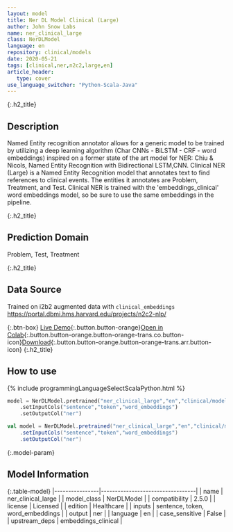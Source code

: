 ```yaml
---
layout: model
title: Ner DL Model Clinical (Large)
author: John Snow Labs
name: ner_clinical_large
class: NerDLModel
language: en
repository: clinical/models
date: 2020-05-21
tags: [clinical,ner,n2c2,large,en]
article_header:
   type: cover
use_language_switcher: "Python-Scala-Java"
---
```


{:.h2_title}
## Description
Named Entity recognition annotator allows for a generic model to be trained by utilizing a deep learning algorithm (Char CNNs - BiLSTM - CRF - word embeddings) inspired on a former state of the art model for NER: Chiu & Nicols, Named Entity Recognition with Bidirectional LSTM,CNN.
Clinical NER (Large) is a Named Entity Recognition model that annotates text to find references to clinical events. The entities it annotates are Problem, Treatment, and Test. Clinical NER is trained with the 'embeddings_clinical' word embeddings model, so be sure to use the same embeddings in the pipeline.

{:.h2_title}
## Prediction Domain
Problem, Test, Treatment

{:.h2_title}
## Data Source
Trained on i2b2 augmented data with `clinical_embeddings`
https://portal.dbmi.hms.harvard.edu/projects/n2c2-nlp/

{:.btn-box}
[Live Demo](https://demo.johnsnowlabs.com/healthcare/NER_EVENTS_CLINICAL){:.button.button-orange}[Open in Colab](https://colab.research.google.com/github/JohnSnowLabs/spark-nlp-workshop/blob/master/tutorials/streamlit_notebooks/healthcare/NER_EVENTS_CLINICAL.ipynb){:.button.button-orange.button-orange-trans.co.button-icon}[Download](https://s3.amazonaws.com/auxdata.johnsnowlabs.com/clinical/models/ner_clinical_large_en_2.5.0_2.4_1590021302624.zip){:.button.button-orange.button-orange-trans.arr.button-icon}
{:.h2_title}
## How to use 
<div class="tabs-box" markdown="1">

{% include programmingLanguageSelectScalaPython.html %}

```python
model = NerDLModel.pretrained("ner_clinical_large","en","clinical/models")
	.setInputCols("sentence","token","word_embeddings")
	.setOutputCol("ner")
```

```scala
val model = NerDLModel.pretrained("ner_clinical_large","en","clinical/models")
	.setInputCols("sentence","token","word_embeddings")
	.setOutputCol("ner")
```
</div>



{:.model-param}
## Model Information

{:.table-model}
|----------------|----------------------------------|
| name           | ner_clinical_large               |
| model_class    | NerDLModel                       |
| compatibility  | 2.5.0                            |
| license        | Licensed                         |
| edition        | Healthcare                       |
| inputs         | sentence, token, word_embeddings |
| output         | ner                              |
| language       | en                               |
| case_sensitive | False                            |
| upstream_deps  | embeddings_clinical              |

